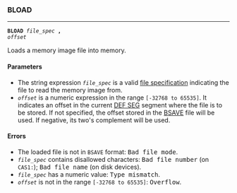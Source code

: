 ### BLOAD
***
<code><b>BLOAD</b> <var>file_spec</var> <b>,</b> <var>offset</var></code>

Loads a memory image file into memory.

#### Parameters
* The string expression <code><var>file_spec</var></code> is a valid [file specification](#file-specification) indicating the file to read the memory image from.
* <code><var>offset</var></code> is a numeric expression in the range `[-32768 to 65535]`. It indicates an offset in the current  [DEF SEG](#DEF-SEG) segment where the file is to be stored. If not specified, the offset stored in the  [BSAVE](#BSAVE) file will be used. If negative, its two's complement will be used.

#### Errors
* The loaded file is not in <code>BSAVE</code> format: <samp>Bad file mode</samp>.
* <code><var>file_spec</var></code> contains disallowed characters: <samp>Bad file number</samp> (on <code>CAS1:</code>); <samp>Bad file name</samp> (on disk devices).
* <code><var>file_spec</var></code> has a numeric value: <samp>Type mismatch</samp>.
* <code><var>offset</var></code> is not in the range `[-32768 to 65535]`: <samp>Overflow</samp>.
